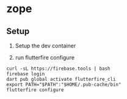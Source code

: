 # zope

## Setup

1. Setup the dev container

2. run flutterfire configure
```
curl -sL https://firebase.tools | bash
firebase login
dart pub global activate flutterfire_cli
export PATH="$PATH":"$HOME/.pub-cache/bin"
flutterfire configure
```